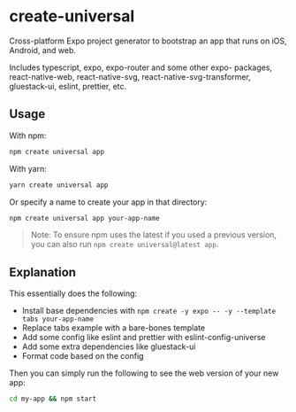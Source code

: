 # create-universal

Cross-platform Expo project generator to bootstrap an app that runs on iOS, Android, and web.

Includes typescript, expo, expo-router and some other expo- packages, react-native-web, react-native-svg, react-native-svg-transformer, gluestack-ui, eslint, prettier, etc.

## Usage

With npm:

```sh
npm create universal app
```

With yarn:

```sh
yarn create universal app
```

Or specify a name to create your app in that directory:

```sh
npm create universal app your-app-name
```

> Note: To ensure npm uses the latest if you used a previous version, you can also run `npm create universal@latest app`.

## Explanation

This essentially does the following:

- Install base dependencies with `npm create -y expo -- -y --template tabs your-app-name`
- Replace tabs example with a bare-bones template
- Add some config like eslint and prettier with eslint-config-universe
- Add some extra dependencies like gluestack-ui
- Format code based on the config

Then you can simply run the following to see the web version of your new app:

```sh
cd my-app && npm start
```
